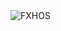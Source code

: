 <div align="justify">
<picture>
    <source media="(prefers-color-scheme: dark)" srcset="https://i.ibb.co/MxYdgWJ4/output-gif.gif">
    <source media="(prefers-color-scheme: light)" srcset="https://i.ibb.co/MxYdgWJ4/output-gif.gif">
    <img alt="FXHOS" src="https://i.ibb.co/MxYdgWJ4/output-gif.gif">
</picture>
</div>